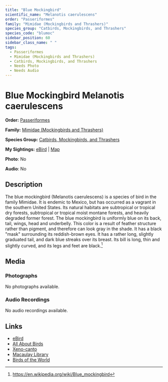 ```yaml
---
title: "Blue Mockingbird"
scientific_name: "Melanotis caerulescens"
order: "Passeriformes"
family: "Mimidae (Mockingbirds and Thrashers)"
species_group: "Catbirds, Mockingbirds, and Thrashers"
species_code: "blumoc"
sidebar_position: 60
sidebar_class_name: " "
tags: 
  - Passeriformes
  - Mimidae (Mockingbirds and Thrashers)
  - Catbirds, Mockingbirds, and Thrashers
  - Needs Photo
  - Needs Audio
---
```


# Blue Mockingbird <span className='sci_name'>Melanotis caerulescens</span>

**Order:** [Passeriformes](/tags/passeriformes)

**Family:** [Mimidae (Mockingbirds and Thrashers)](/tags/mimidae-mockingbirds-and-thrashers)

**Species Group:** [Catbirds, Mockingbirds, and Thrashers](/tags/catbirds-mockingbirds-and-thrashers)

**My Sightings:** [eBird](https://ebird.org/lifelist?r=world&time=life&spp=blumoc) | [Map](/map?species_code=blumoc)

**Photo**: No 

**Audio**: No

## Description
The blue mockingbird (Melanotis caerulescens) is a species of bird in the family Mimidae. It is endemic to Mexico, but has occurred as a vagrant in the southern United States. Its natural habitats are subtropical or tropical dry forests, subtropical or tropical moist montane forests, and heavily degraded former forest.
The blue mockingbird is uniformly blue on its back, tail, wings, head and underbelly. This color is a result of feather structure rather than pigment, and therefore can look gray in the shade. It has a black "mask" surrounding its reddish-brown eyes. It has a rather long, slightly graduated tail, and dark blue streaks over its breast. Its bill is long, thin and slightly curved, and its legs and feet are black.[^1]

[^1]: https://en.wikipedia.org/wiki/Blue_mockingbird

## Media
### Photographs
No photographs available.

### Audio Recordings
No audio recordings available.

## Links
* [eBird](https://ebird.org/species/blumoc) 
* [All About Birds](https://www.allaboutbirds.org/guide/blumoc) 
* [Xeno-canto](https://www.xeno-canto.org/species/melanotis-caerulescens) 
* [Macaulay Library](https://search.macaulaylibrary.org/catalog?taxonCode=blumoc&sort=rating_rank_desc)
* [Birds of the World](https://birdsoftheworld.org/bow/species/blumoc)
